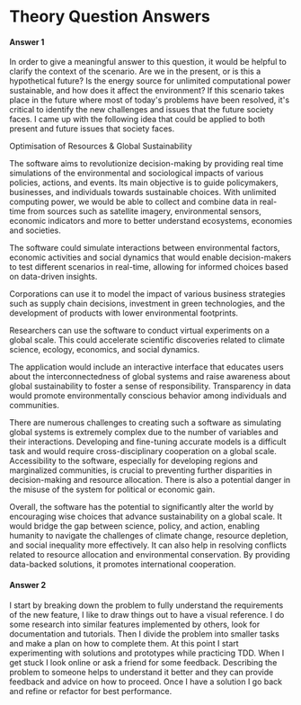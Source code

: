 # Theory Question Answers

#### Answer 1


In order to give a meaningful answer to this question, it would be helpful to clarify the context of the scenario. Are we in the present, or is this a hypothetical future? Is the energy source for unlimited computational power sustainable, and how does it affect the environment? If this scenario takes place in the future where most of today's problems have been resolved, it's critical to identify the new challenges and issues that the future society faces. 
I came up with the following idea that could be applied to both present and future issues that society faces.


Optimisation of Resources & Global Sustainability


The software aims to revolutionize decision-making by providing real time simulations of the environmental and sociological impacts of various policies, actions, and events. Its main objective is to guide policymakers, businesses, and individuals towards sustainable choices. With unlimited computing power, we would be able to collect and combine data in real-time from sources such as satellite imagery, environmental sensors, economic indicators and more to better understand ecosystems, economies and societies.

The software could simulate interactions between environmental factors, economic activities and social dynamics that would enable decision-makers to test different scenarios in real-time, allowing for informed choices based on data-driven insights. 

Corporations can use it to model the impact of various business strategies such as supply chain decisions, investment in green technologies, and the development of products with lower environmental footprints.

Researchers can use the software to conduct virtual experiments on a global scale. This could accelerate scientific discoveries related to climate science, ecology, economics, and social dynamics.

The application would include an interactive interface that educates users about the interconnectedness of global systems and raise awareness about global sustainability to foster a sense of responsibility. Transparency in data would promote environmentally conscious behavior among individuals and communities. 

There are numerous challenges to creating such a software as simulating global systems is extremely complex due to the number of variables and their interactions. Developing and fine-tuning accurate models is a difficult task and would require cross-disciplinary cooperation on a global scale. Accessibility to the software, especially for developing regions and marginalized communities, is crucial to preventing further disparities in decision-making and resource allocation. There is also a potential danger in the misuse of the system for political or economic gain. 

Overall, the software has the potential to significantly alter the world by encouraging wise choices that advance sustainability on a global scale. It would bridge the gap between science, policy, and action, enabling humanity to navigate the challenges of climate change, resource depletion, and social inequality more effectively. It can also help in resolving conflicts related to resource allocation and environmental conservation. By providing data-backed solutions, it promotes international cooperation.



#### Answer 2


I start by breaking down the problem to fully understand the requirements of the new feature, I like to draw things out to have a visual reference. 
I do some research into similar features implemented by others, look for documentation and tutorials. 
Then I divide the problem into smaller tasks and make a plan on how to complete them.
At this point I start experimenting with solutions and prototypes while practicing TDD.
When I get stuck I look online or ask a friend for some feedback. Describing the problem to someone helps to understand it better and they can provide feedback and advice on how to proceed.
Once I have a solution I go back and refine or refactor for best performance.